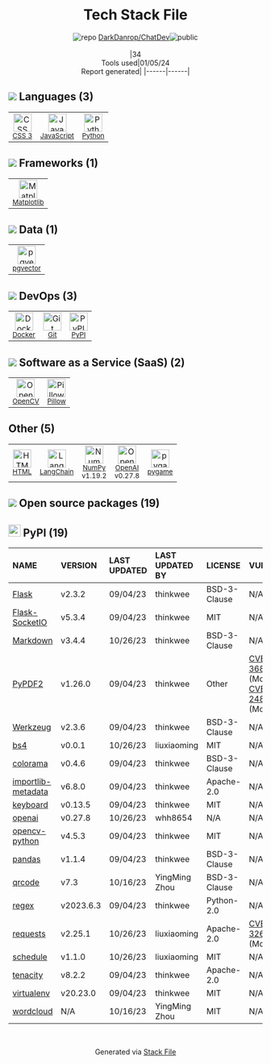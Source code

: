 <!--
&lt;--- Readme.md Snippet without images Start ---&gt;
## Tech Stack
DarkDanrop/ChatDev is built on the following main stack:

- [Python](https://www.python.org) – Languages
- [JavaScript](https://developer.mozilla.org/en-US/docs/Web/JavaScript) – Languages
- [OpenCV](http://opencv.org/) – Image Processing and Management
- [NumPy](http://www.numpy.org/) – Data Science Tools
- [Pillow](https://python-pillow.github.io/) – Image Processing and Management
- [Matplotlib](http://matplotlib.org) – Charting Libraries
- [pygame](https://www.pygame.org/news) – Game Development
- [OpenAI](https://openai.com/) – Large Language Models
- [LangChain](https://github.com/hwchase17/langchain) – Large Language Model Tools
- [pgvector](https://github.com/pgvector/pgvector/) – Database Tools
- [Docker](https://www.docker.com/) – Virtual Machine Platforms & Containers

Full tech stack [here](/techstack.md)

&lt;--- Readme.md Snippet without images End ---&gt;

&lt;--- Readme.md Snippet with images Start ---&gt;
## Tech Stack
DarkDanrop/ChatDev is built on the following main stack:

- <img width='25' height='25' src='https://img.stackshare.io/service/993/pUBY5pVj.png' alt='Python'/> [Python](https://www.python.org) – Languages
- <img width='25' height='25' src='https://img.stackshare.io/service/1209/javascript.jpeg' alt='JavaScript'/> [JavaScript](https://developer.mozilla.org/en-US/docs/Web/JavaScript) – Languages
- <img width='25' height='25' src='https://img.stackshare.io/service/1293/opencv-logo-64x64.png' alt='OpenCV'/> [OpenCV](http://opencv.org/) – Image Processing and Management
- <img width='25' height='25' src='https://img.stackshare.io/service/2179/default_332f874a2edb2686f578aa6389313efcea1eec41.png' alt='NumPy'/> [NumPy](http://www.numpy.org/) – Data Science Tools
- <img width='25' height='25' src='https://img.stackshare.io/service/2375/default_1f67b0ca7416a9f52beb655f90b5602d5ef74b75.jpg' alt='Pillow'/> [Pillow](https://python-pillow.github.io/) – Image Processing and Management
- <img width='25' height='25' src='https://img.stackshare.io/service/2993/2DZC4KaA_400x400.jpg' alt='Matplotlib'/> [Matplotlib](http://matplotlib.org) – Charting Libraries
- <img width='25' height='25' src='https://img.stackshare.io/service/6512/default_1e1ae07154b9f359c410f3f24ba3c96c1be21cdf.jpg' alt='pygame'/> [pygame](https://www.pygame.org/news) – Game Development
- <img width='25' height='25' src='https://img.stackshare.io/service/48786/default_8b1119bcbb159cebebc2f6cfc9cd2e359b169d22.jpg' alt='OpenAI'/> [OpenAI](https://openai.com/) – Large Language Models
- <img width='25' height='25' src='https://img.stackshare.io/service/48790/default_5b6c6b73f1ff3775c85d2a1ba954cb87e30cbf13.jpg' alt='LangChain'/> [LangChain](https://github.com/hwchase17/langchain) – Large Language Model Tools
- <img width='25' height='25' src='https://img.stackshare.io/service/109221/default_b888cdf5617d936aa6aacf130911906955508639.png' alt='pgvector'/> [pgvector](https://github.com/pgvector/pgvector/) – Database Tools
- <img width='25' height='25' src='https://img.stackshare.io/service/586/n4u37v9t_400x400.png' alt='Docker'/> [Docker](https://www.docker.com/) – Virtual Machine Platforms & Containers

Full tech stack [here](/techstack.md)

&lt;--- Readme.md Snippet with images End ---&gt;
-->
<div align="center">

# Tech Stack File
![](https://img.stackshare.io/repo.svg "repo") [DarkDanrop/ChatDev](https://github.com/DarkDanrop/ChatDev)![](https://img.stackshare.io/public_badge.svg "public")
<br/><br/>
|34<br/>Tools used|01/05/24 <br/>Report generated|
|------|------|
</div>

## <img src='https://img.stackshare.io/languages.svg'/> Languages (3)
<table><tr>
  <td align='center'>
  <img width='36' height='36' src='https://img.stackshare.io/service/6727/css.png' alt='CSS 3'>
  <br>
  <sub><a href="https://developer.mozilla.org/en-US/docs/Web/CSS/CSS3">CSS 3</a></sub>
  <br>
  <sub></sub>
</td>

<td align='center'>
  <img width='36' height='36' src='https://img.stackshare.io/service/1209/javascript.jpeg' alt='JavaScript'>
  <br>
  <sub><a href="https://developer.mozilla.org/en-US/docs/Web/JavaScript">JavaScript</a></sub>
  <br>
  <sub></sub>
</td>

<td align='center'>
  <img width='36' height='36' src='https://img.stackshare.io/service/993/pUBY5pVj.png' alt='Python'>
  <br>
  <sub><a href="https://www.python.org">Python</a></sub>
  <br>
  <sub></sub>
</td>

</tr>
</table>

## <img src='https://img.stackshare.io/frameworks.svg'/> Frameworks (1)
<table><tr>
  <td align='center'>
  <img width='36' height='36' src='https://img.stackshare.io/service/2993/2DZC4KaA_400x400.jpg' alt='Matplotlib'>
  <br>
  <sub><a href="http://matplotlib.org">Matplotlib</a></sub>
  <br>
  <sub></sub>
</td>

</tr>
</table>

## <img src='https://img.stackshare.io/databases.svg'/> Data (1)
<table><tr>
  <td align='center'>
  <img width='36' height='36' src='https://img.stackshare.io/service/109221/default_b888cdf5617d936aa6aacf130911906955508639.png' alt='pgvector'>
  <br>
  <sub><a href="https://github.com/pgvector/pgvector/">pgvector</a></sub>
  <br>
  <sub></sub>
</td>

</tr>
</table>

## <img src='https://img.stackshare.io/devops.svg'/> DevOps (3)
<table><tr>
  <td align='center'>
  <img width='36' height='36' src='https://img.stackshare.io/service/586/n4u37v9t_400x400.png' alt='Docker'>
  <br>
  <sub><a href="https://www.docker.com/">Docker</a></sub>
  <br>
  <sub></sub>
</td>

<td align='center'>
  <img width='36' height='36' src='https://img.stackshare.io/service/1046/git.png' alt='Git'>
  <br>
  <sub><a href="http://git-scm.com/">Git</a></sub>
  <br>
  <sub></sub>
</td>

<td align='center'>
  <img width='36' height='36' src='https://img.stackshare.io/service/12572/-RIWgodF_400x400.jpg' alt='PyPI'>
  <br>
  <sub><a href="https://pypi.org/">PyPI</a></sub>
  <br>
  <sub></sub>
</td>

</tr>
</table>

## <img src='https://img.stackshare.io/saas.svg'/> Software as a Service (SaaS) (2)
<table><tr>
  <td align='center'>
  <img width='36' height='36' src='https://img.stackshare.io/service/1293/opencv-logo-64x64.png' alt='OpenCV'>
  <br>
  <sub><a href="http://opencv.org/">OpenCV</a></sub>
  <br>
  <sub></sub>
</td>

<td align='center'>
  <img width='36' height='36' src='https://img.stackshare.io/service/2375/default_1f67b0ca7416a9f52beb655f90b5602d5ef74b75.jpg' alt='Pillow'>
  <br>
  <sub><a href="https://python-pillow.github.io/">Pillow</a></sub>
  <br>
  <sub></sub>
</td>

</tr>
</table>

## Other (5)
<table><tr>
  <td align='center'>
  <img width='36' height='36' src='https://img.stackshare.io/service/2270/no-img-open-source.png' alt='HTML'>
  <br>
  <sub><a href="http://">HTML</a></sub>
  <br>
  <sub></sub>
</td>

<td align='center'>
  <img width='36' height='36' src='https://img.stackshare.io/service/48790/default_5b6c6b73f1ff3775c85d2a1ba954cb87e30cbf13.jpg' alt='LangChain'>
  <br>
  <sub><a href="https://github.com/hwchase17/langchain">LangChain</a></sub>
  <br>
  <sub></sub>
</td>

<td align='center'>
  <img width='36' height='36' src='https://img.stackshare.io/service/2179/default_332f874a2edb2686f578aa6389313efcea1eec41.png' alt='NumPy'>
  <br>
  <sub><a href="http://www.numpy.org/">NumPy</a></sub>
  <br>
  <sub>v1.19.2</sub>
</td>

<td align='center'>
  <img width='36' height='36' src='https://img.stackshare.io/service/48786/default_8b1119bcbb159cebebc2f6cfc9cd2e359b169d22.jpg' alt='OpenAI'>
  <br>
  <sub><a href="https://openai.com/">OpenAI</a></sub>
  <br>
  <sub>v0.27.8</sub>
</td>

<td align='center'>
  <img width='36' height='36' src='https://img.stackshare.io/service/6512/default_1e1ae07154b9f359c410f3f24ba3c96c1be21cdf.jpg' alt='pygame'>
  <br>
  <sub><a href="https://www.pygame.org/news">pygame</a></sub>
  <br>
  <sub></sub>
</td>

</tr>
</table>


## <img src='https://img.stackshare.io/group.svg' /> Open source packages (19)</h2>

## <img width='24' height='24' src='https://img.stackshare.io/service/12572/-RIWgodF_400x400.jpg'/> PyPI (19)

|NAME|VERSION|LAST UPDATED|LAST UPDATED BY|LICENSE|VULNERABILITIES|
|:------|:------|:------|:------|:------|:------|
|[Flask](https://pypi.org/project/Flask)|v2.3.2|09/04/23|thinkwee |BSD-3-Clause|N/A|
|[Flask-SocketIO](https://pypi.org/project/Flask-SocketIO)|v5.3.4|09/04/23|thinkwee |MIT|N/A|
|[Markdown](https://pypi.org/project/Markdown)|v3.4.4|10/26/23|thinkwee |BSD-3-Clause|N/A|
|[PyPDF2](https://pypi.org/project/PyPDF2)|v1.26.0|09/04/23|thinkwee |Other|[CVE-2023-36810](https://github.com/advisories/GHSA-jrm6-h9cq-8gqw) (Moderate)<br/>[CVE-2022-24859](https://github.com/advisories/GHSA-xcjx-m2pj-8g79) (Moderate)|
|[Werkzeug](https://pypi.org/project/Werkzeug)|v2.3.6|09/04/23|thinkwee |BSD-3-Clause|N/A|
|[bs4](https://pypi.org/project/bs4)|v0.0.1|10/26/23|liuxiaoming |MIT|N/A|
|[colorama](https://pypi.org/project/colorama)|v0.4.6|09/04/23|thinkwee |BSD-3-Clause|N/A|
|[importlib-metadata](https://pypi.org/project/importlib-metadata)|v6.8.0|09/04/23|thinkwee |Apache-2.0|N/A|
|[keyboard](https://pypi.org/project/keyboard)|v0.13.5|09/04/23|thinkwee |MIT|N/A|
|[openai](https://pypi.org/project/openai)|v0.27.8|10/26/23|whh8654 |N/A|N/A|
|[opencv-python](https://pypi.org/project/opencv-python)|v4.5.3|09/04/23|thinkwee |MIT|N/A|
|[pandas](https://pypi.org/project/pandas)|v1.1.4|09/04/23|thinkwee |BSD-3-Clause|N/A|
|[qrcode](https://pypi.org/project/qrcode)|v7.3|10/16/23|YingMing Zhou |BSD-3-Clause|N/A|
|[regex](https://pypi.org/project/regex)|v2023.6.3|09/04/23|thinkwee |Python-2.0|N/A|
|[requests](https://pypi.org/project/requests)|v2.25.1|10/26/23|liuxiaoming |Apache-2.0|[CVE-2023-32681](https://github.com/advisories/GHSA-j8r2-6x86-q33q) (Moderate)|
|[schedule](https://pypi.org/project/schedule)|v1.1.0|10/26/23|liuxiaoming |MIT|N/A|
|[tenacity](https://pypi.org/project/tenacity)|v8.2.2|09/04/23|thinkwee |Apache-2.0|N/A|
|[virtualenv](https://pypi.org/project/virtualenv)|v20.23.0|09/04/23|thinkwee |MIT|N/A|
|[wordcloud](https://pypi.org/project/wordcloud)|N/A|10/16/23|YingMing Zhou |MIT|N/A|

<br/>
<div align='center'>

Generated via [Stack File](https://github.com/marketplace/stack-file)
